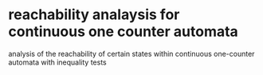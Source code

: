 # reachability analaysis for continuous one counter automata
 analysis of the reachability of certain states within continuous one-counter automata with inequality tests
